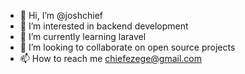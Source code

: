 - 👋 Hi, I’m @joshchief
- 👀 I’m interested in backend development
- 🌱 I’m currently learning laravel
- 💞️ I’m looking to collaborate on open source projects
- 📫 How to reach me chiefezege@gmail.com

<!---
joshchief/joshchief is a ✨ special ✨ repository because its `README.md` (this file) appears on your GitHub profile.
You can click the Preview link to take a look at your changes.
--->
